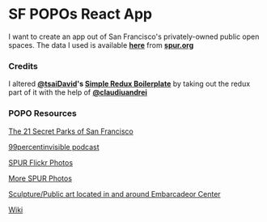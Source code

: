 # SF POPOs React App
I want to create an app out of San Francisco's privately-owned public open spaces. The data I used is available **[here](https://www.spur.org/sites/default/files/migrated/anchors/popos-guide.pdf)** from **[spur.org](http://www.spur.org)**

### Credits
I altered **[@tsaiDavid](https://github.com/tsaiDavid)'s [Simple Redux Boilerplate](https://github.com/tsaiDavid/simple-redux-boilerplate/tree/react-router-redux)** by taking out the redux part of it with the help of **[@claudiuandrei](https://github.com/claudiuandrei)**

### POPO Resources
[The 21 Secret Parks of San Francisco](https://medium.com/sf-popos)

[99percentinvisible podcast](http://99percentinvisible.org/episode/episode-09-99-private/)

[SPUR Flickr Photos](https://www.flickr.com/photos/urbanists/albums/72157628576165483/page1)

[More SPUR Photos](https://www.flickr.com/photos/urbanists/sets/72157630413245166/)

[Sculpture/Public art located in and around Embarcadeor Center](http://embarcaderocenter.com/wp-content/uploads/2013/04/sculpture-tour-web.pdf)

[Wiki](https://en.wikipedia.org/wiki/Privately_owned_public_space)